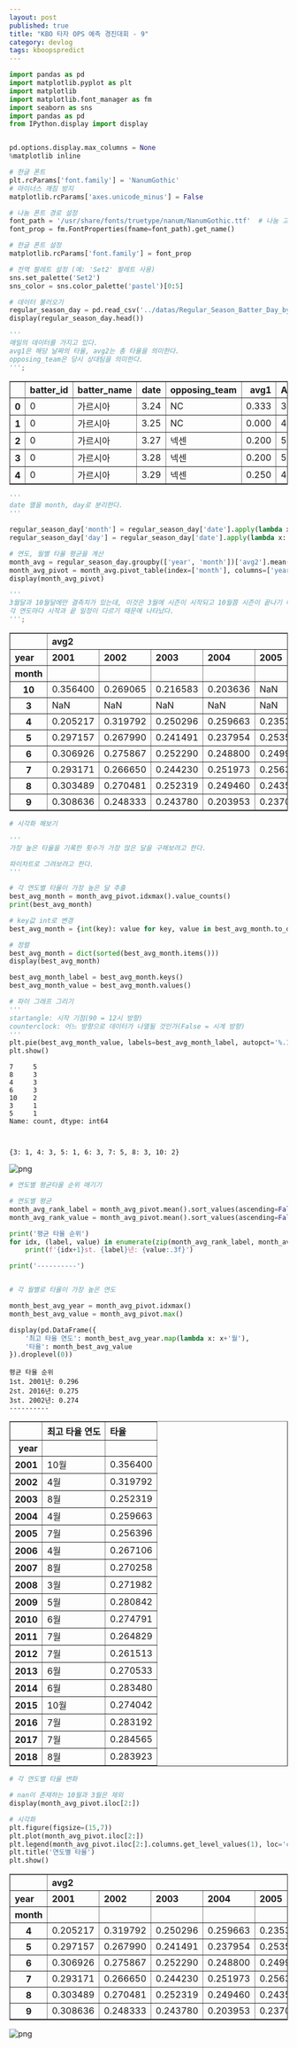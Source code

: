 ```yaml
---
layout: post
published: true
title: "KBO 타자 OPS 예측 경진대회 - 9"
category: devlog
tags: kboopspredict
---
```


```python
import pandas as pd
import matplotlib.pyplot as plt
import matplotlib
import matplotlib.font_manager as fm
import seaborn as sns
import pandas as pd
from IPython.display import display


pd.options.display.max_columns = None
%matplotlib inline

# 한글 폰트
plt.rcParams['font.family'] = 'NanumGothic'
# 마이너스 깨짐 방지
matplotlib.rcParams['axes.unicode_minus'] = False

# 나눔 폰트 경로 설정
font_path = '/usr/share/fonts/truetype/nanum/NanumGothic.ttf'  # 나눔 고딕의 경로
font_prop = fm.FontProperties(fname=font_path).get_name()

# 한글 폰트 설정
matplotlib.rcParams['font.family'] = font_prop

# 전역 팔레트 설정 (예: 'Set2' 팔레트 사용)
sns.set_palette('Set2')
sns_color = sns.color_palette('pastel')[0:5]
```

```python
# 데이터 불러오기
regular_season_day = pd.read_csv('../datas/Regular_Season_Batter_Day_by_Day_b4.csv')
display(regular_season_day.head())

'''
매일의 데이터를 가지고 있다.
avg1은 해당 날짜의 타율, avg2는 총 타율을 의미한다.
opposing_team은 당시 상대팀을 의미한다.
''';
```

<div>
<style scoped>
    .dataframe tbody tr th:only-of-type {
        vertical-align: middle;
    }

    .dataframe tbody tr th {
        vertical-align: top;
    }

    .dataframe thead th {
        text-align: right;
    }

</style>
<table border="1" class="dataframe">
  <thead>
    <tr style="text-align: right;">
      <th></th>
      <th>batter_id</th>
      <th>batter_name</th>
      <th>date</th>
      <th>opposing_team</th>
      <th>avg1</th>
      <th>AB</th>
      <th>R</th>
      <th>H</th>
      <th>2B</th>
      <th>3B</th>
      <th>HR</th>
      <th>RBI</th>
      <th>SB</th>
      <th>CS</th>
      <th>BB</th>
      <th>HBP</th>
      <th>SO</th>
      <th>GDP</th>
      <th>avg2</th>
      <th>year</th>
    </tr>
  </thead>
  <tbody>
    <tr>
      <th>0</th>
      <td>0</td>
      <td>가르시아</td>
      <td>3.24</td>
      <td>NC</td>
      <td>0.333</td>
      <td>3</td>
      <td>1</td>
      <td>1</td>
      <td>0</td>
      <td>0</td>
      <td>0</td>
      <td>0</td>
      <td>0</td>
      <td>0</td>
      <td>1</td>
      <td>0</td>
      <td>1</td>
      <td>0</td>
      <td>0.333</td>
      <td>2018</td>
    </tr>
    <tr>
      <th>1</th>
      <td>0</td>
      <td>가르시아</td>
      <td>3.25</td>
      <td>NC</td>
      <td>0.000</td>
      <td>4</td>
      <td>0</td>
      <td>0</td>
      <td>0</td>
      <td>0</td>
      <td>0</td>
      <td>0</td>
      <td>0</td>
      <td>0</td>
      <td>0</td>
      <td>0</td>
      <td>1</td>
      <td>0</td>
      <td>0.143</td>
      <td>2018</td>
    </tr>
    <tr>
      <th>2</th>
      <td>0</td>
      <td>가르시아</td>
      <td>3.27</td>
      <td>넥센</td>
      <td>0.200</td>
      <td>5</td>
      <td>0</td>
      <td>1</td>
      <td>0</td>
      <td>0</td>
      <td>0</td>
      <td>0</td>
      <td>0</td>
      <td>0</td>
      <td>0</td>
      <td>0</td>
      <td>0</td>
      <td>0</td>
      <td>0.167</td>
      <td>2018</td>
    </tr>
    <tr>
      <th>3</th>
      <td>0</td>
      <td>가르시아</td>
      <td>3.28</td>
      <td>넥센</td>
      <td>0.200</td>
      <td>5</td>
      <td>1</td>
      <td>1</td>
      <td>0</td>
      <td>0</td>
      <td>0</td>
      <td>1</td>
      <td>0</td>
      <td>0</td>
      <td>0</td>
      <td>0</td>
      <td>0</td>
      <td>0</td>
      <td>0.176</td>
      <td>2018</td>
    </tr>
    <tr>
      <th>4</th>
      <td>0</td>
      <td>가르시아</td>
      <td>3.29</td>
      <td>넥센</td>
      <td>0.250</td>
      <td>4</td>
      <td>0</td>
      <td>1</td>
      <td>0</td>
      <td>0</td>
      <td>0</td>
      <td>3</td>
      <td>0</td>
      <td>0</td>
      <td>0</td>
      <td>0</td>
      <td>0</td>
      <td>1</td>
      <td>0.190</td>
      <td>2018</td>
    </tr>
  </tbody>
</table>
</div>

```python
'''
date 열을 month, day로 분리한다.
'''

regular_season_day['month'] = regular_season_day['date'].apply(lambda x: str(x).split('.')[0]) # 월
regular_season_day['day'] = regular_season_day['date'].apply(lambda x: str(x).split('.')[1])   # 일
```

```python
# 연도, 월별 타율 평균을 계산
month_avg = regular_season_day.groupby(['year', 'month'])['avg2'].mean().reset_index()
month_avg_pivot = month_avg.pivot_table(index=['month'], columns=['year'], values=['avg2'])
display(month_avg_pivot)

'''
3월달과 10월달에만 결측치가 있는데, 이것은 3월에 시즌이 시작되고 10월쯤 시즌이 끝나기 때문에 있는 것 같다.
각 연도마다 시작과 끝 일정이 다르기 때문에 나타났다.
''';
```

<div>
<style scoped>
    .dataframe tbody tr th:only-of-type {
        vertical-align: middle;
    }

    .dataframe tbody tr th {
        vertical-align: top;
    }

    .dataframe thead tr th {
        text-align: left;
    }

    .dataframe thead tr:last-of-type th {
        text-align: right;
    }

</style>
<table border="1" class="dataframe">
  <thead>
    <tr>
      <th></th>
      <th colspan="18" halign="left">avg2</th>
    </tr>
    <tr>
      <th>year</th>
      <th>2001</th>
      <th>2002</th>
      <th>2003</th>
      <th>2004</th>
      <th>2005</th>
      <th>2006</th>
      <th>2007</th>
      <th>2008</th>
      <th>2009</th>
      <th>2010</th>
      <th>2011</th>
      <th>2012</th>
      <th>2013</th>
      <th>2014</th>
      <th>2015</th>
      <th>2016</th>
      <th>2017</th>
      <th>2018</th>
    </tr>
    <tr>
      <th>month</th>
      <th></th>
      <th></th>
      <th></th>
      <th></th>
      <th></th>
      <th></th>
      <th></th>
      <th></th>
      <th></th>
      <th></th>
      <th></th>
      <th></th>
      <th></th>
      <th></th>
      <th></th>
      <th></th>
      <th></th>
      <th></th>
    </tr>
  </thead>
  <tbody>
    <tr>
      <th>10</th>
      <td>0.356400</td>
      <td>0.269065</td>
      <td>0.216583</td>
      <td>0.203636</td>
      <td>NaN</td>
      <td>0.260985</td>
      <td>0.249888</td>
      <td>0.249638</td>
      <td>0.033333</td>
      <td>NaN</td>
      <td>0.243526</td>
      <td>0.246949</td>
      <td>0.257841</td>
      <td>0.273537</td>
      <td>0.274042</td>
      <td>0.282547</td>
      <td>0.280289</td>
      <td>0.277482</td>
    </tr>
    <tr>
      <th>3</th>
      <td>NaN</td>
      <td>NaN</td>
      <td>NaN</td>
      <td>NaN</td>
      <td>NaN</td>
      <td>0.261714</td>
      <td>0.261714</td>
      <td>0.271982</td>
      <td>NaN</td>
      <td>0.239861</td>
      <td>NaN</td>
      <td>NaN</td>
      <td>0.231236</td>
      <td>0.210598</td>
      <td>0.214485</td>
      <td>0.257857</td>
      <td>0.161979</td>
      <td>0.238015</td>
    </tr>
    <tr>
      <th>4</th>
      <td>0.205217</td>
      <td>0.319792</td>
      <td>0.250296</td>
      <td>0.259663</td>
      <td>0.235317</td>
      <td>0.267106</td>
      <td>0.215703</td>
      <td>0.261531</td>
      <td>0.252546</td>
      <td>0.262953</td>
      <td>0.247133</td>
      <td>0.234199</td>
      <td>0.267994</td>
      <td>0.259918</td>
      <td>0.255175</td>
      <td>0.266711</td>
      <td>0.259430</td>
      <td>0.263953</td>
    </tr>
    <tr>
      <th>5</th>
      <td>0.297157</td>
      <td>0.267990</td>
      <td>0.241491</td>
      <td>0.237954</td>
      <td>0.253527</td>
      <td>0.264283</td>
      <td>0.237329</td>
      <td>0.262535</td>
      <td>0.280842</td>
      <td>0.272934</td>
      <td>0.250877</td>
      <td>0.247844</td>
      <td>0.268355</td>
      <td>0.273899</td>
      <td>0.261307</td>
      <td>0.275240</td>
      <td>0.274374</td>
      <td>0.274083</td>
    </tr>
    <tr>
      <th>6</th>
      <td>0.306926</td>
      <td>0.275867</td>
      <td>0.252290</td>
      <td>0.248800</td>
      <td>0.249913</td>
      <td>0.264392</td>
      <td>0.260600</td>
      <td>0.270766</td>
      <td>0.278781</td>
      <td>0.274791</td>
      <td>0.263264</td>
      <td>0.254577</td>
      <td>0.270533</td>
      <td>0.283480</td>
      <td>0.268999</td>
      <td>0.276307</td>
      <td>0.279060</td>
      <td>0.280630</td>
    </tr>
    <tr>
      <th>7</th>
      <td>0.293171</td>
      <td>0.266650</td>
      <td>0.244230</td>
      <td>0.251973</td>
      <td>0.256396</td>
      <td>0.262464</td>
      <td>0.259171</td>
      <td>0.264870</td>
      <td>0.275054</td>
      <td>0.265501</td>
      <td>0.264829</td>
      <td>0.261513</td>
      <td>0.262812</td>
      <td>0.275677</td>
      <td>0.272685</td>
      <td>0.283192</td>
      <td>0.284565</td>
      <td>0.280817</td>
    </tr>
    <tr>
      <th>8</th>
      <td>0.303489</td>
      <td>0.270481</td>
      <td>0.252319</td>
      <td>0.249460</td>
      <td>0.243570</td>
      <td>0.265369</td>
      <td>0.270258</td>
      <td>0.265173</td>
      <td>0.271796</td>
      <td>0.271075</td>
      <td>0.262048</td>
      <td>0.258069</td>
      <td>0.268122</td>
      <td>0.282025</td>
      <td>0.272377</td>
      <td>0.283105</td>
      <td>0.283283</td>
      <td>0.283923</td>
    </tr>
    <tr>
      <th>9</th>
      <td>0.308636</td>
      <td>0.248333</td>
      <td>0.243780</td>
      <td>0.203953</td>
      <td>0.237058</td>
      <td>0.258794</td>
      <td>0.251022</td>
      <td>0.252942</td>
      <td>0.264468</td>
      <td>0.265312</td>
      <td>0.258500</td>
      <td>0.251232</td>
      <td>0.260571</td>
      <td>0.272411</td>
      <td>0.271629</td>
      <td>0.276513</td>
      <td>0.273213</td>
      <td>0.277841</td>
    </tr>
  </tbody>
</table>
</div>

```python
# 시각화 해보기

'''
가장 높은 타율을 기록한 횟수가 가장 많은 달을 구해보려고 한다.

파이차트로 그려보려고 한다.
'''

# 각 연도별 타율이 가장 높은 달 추출
best_avg_month = month_avg_pivot.idxmax().value_counts()
print(best_avg_month)

# key값 int로 변경
best_avg_month = {int(key): value for key, value in best_avg_month.to_dict().items()}

# 정렬
best_avg_month = dict(sorted(best_avg_month.items()))
display(best_avg_month)

best_avg_month_label = best_avg_month.keys()
best_avg_month_value = best_avg_month.values()

# 파이 그래프 그리기
'''
startangle: 시작 기점(90 = 12시 방향)
counterclock: 어느 방향으로 데이터가 나열될 것인가(False = 시계 방향)
'''
plt.pie(best_avg_month_value, labels=best_avg_month_label, autopct='%.1f%%', startangle=90, colors=sns_color, counterclock=False)
plt.show()
```

    7     5
    8     3
    4     3
    6     3
    10    2
    3     1
    5     1
    Name: count, dtype: int64



    {3: 1, 4: 3, 5: 1, 6: 3, 7: 5, 8: 3, 10: 2}

![png](/assets/img/kbo_ops_predict_post_imgs/kbo_ops_post_10/post_9_4_2.png)

```python
# 연도별 평균타울 순위 매기기

# 연도별 평균
month_avg_rank_label = month_avg_pivot.mean().sort_values(ascending=False)[:3].index.get_level_values(1).to_numpy()
month_avg_rank_value = month_avg_pivot.mean().sort_values(ascending=False)[:3].values

print('평균 타율 순위')
for idx, (label, value) in enumerate(zip(month_avg_rank_label, month_avg_rank_value)):
    print(f'{idx+1}st. {label}년: {value:.3f}')

print('----------')


# 각 월별로 타율이 가장 높은 연도

month_best_avg_year = month_avg_pivot.idxmax()
month_best_avg_value = month_avg_pivot.max()

display(pd.DataFrame({
    '최고 타율 연도': month_best_avg_year.map(lambda x: x+'월'),
    '타율': month_best_avg_value
}).droplevel(0))

```

    평균 타율 순위
    1st. 2001년: 0.296
    2st. 2016년: 0.275
    3st. 2002년: 0.274
    ----------

<div>
<style scoped>
    .dataframe tbody tr th:only-of-type {
        vertical-align: middle;
    }

    .dataframe tbody tr th {
        vertical-align: top;
    }

    .dataframe thead th {
        text-align: right;
    }

</style>
<table border="1" class="dataframe">
  <thead>
    <tr style="text-align: right;">
      <th></th>
      <th>최고 타율 연도</th>
      <th>타율</th>
    </tr>
    <tr>
      <th>year</th>
      <th></th>
      <th></th>
    </tr>
  </thead>
  <tbody>
    <tr>
      <th>2001</th>
      <td>10월</td>
      <td>0.356400</td>
    </tr>
    <tr>
      <th>2002</th>
      <td>4월</td>
      <td>0.319792</td>
    </tr>
    <tr>
      <th>2003</th>
      <td>8월</td>
      <td>0.252319</td>
    </tr>
    <tr>
      <th>2004</th>
      <td>4월</td>
      <td>0.259663</td>
    </tr>
    <tr>
      <th>2005</th>
      <td>7월</td>
      <td>0.256396</td>
    </tr>
    <tr>
      <th>2006</th>
      <td>4월</td>
      <td>0.267106</td>
    </tr>
    <tr>
      <th>2007</th>
      <td>8월</td>
      <td>0.270258</td>
    </tr>
    <tr>
      <th>2008</th>
      <td>3월</td>
      <td>0.271982</td>
    </tr>
    <tr>
      <th>2009</th>
      <td>5월</td>
      <td>0.280842</td>
    </tr>
    <tr>
      <th>2010</th>
      <td>6월</td>
      <td>0.274791</td>
    </tr>
    <tr>
      <th>2011</th>
      <td>7월</td>
      <td>0.264829</td>
    </tr>
    <tr>
      <th>2012</th>
      <td>7월</td>
      <td>0.261513</td>
    </tr>
    <tr>
      <th>2013</th>
      <td>6월</td>
      <td>0.270533</td>
    </tr>
    <tr>
      <th>2014</th>
      <td>6월</td>
      <td>0.283480</td>
    </tr>
    <tr>
      <th>2015</th>
      <td>10월</td>
      <td>0.274042</td>
    </tr>
    <tr>
      <th>2016</th>
      <td>7월</td>
      <td>0.283192</td>
    </tr>
    <tr>
      <th>2017</th>
      <td>7월</td>
      <td>0.284565</td>
    </tr>
    <tr>
      <th>2018</th>
      <td>8월</td>
      <td>0.283923</td>
    </tr>
  </tbody>
</table>
</div>

```python
# 각 연도별 타율 변화

# nan이 존재하는 10월과 3월은 제외
display(month_avg_pivot.iloc[2:])

# 시각화
plt.figure(figsize=(15,7))
plt.plot(month_avg_pivot.iloc[2:])
plt.legend(month_avg_pivot.iloc[2:].columns.get_level_values(1), loc='center left', bbox_to_anchor=(1, 0.5))
plt.title('연도별 타율')
plt.show()
```

<div>
<style scoped>
    .dataframe tbody tr th:only-of-type {
        vertical-align: middle;
    }

    .dataframe tbody tr th {
        vertical-align: top;
    }

    .dataframe thead tr th {
        text-align: left;
    }

    .dataframe thead tr:last-of-type th {
        text-align: right;
    }

</style>
<table border="1" class="dataframe">
  <thead>
    <tr>
      <th></th>
      <th colspan="18" halign="left">avg2</th>
    </tr>
    <tr>
      <th>year</th>
      <th>2001</th>
      <th>2002</th>
      <th>2003</th>
      <th>2004</th>
      <th>2005</th>
      <th>2006</th>
      <th>2007</th>
      <th>2008</th>
      <th>2009</th>
      <th>2010</th>
      <th>2011</th>
      <th>2012</th>
      <th>2013</th>
      <th>2014</th>
      <th>2015</th>
      <th>2016</th>
      <th>2017</th>
      <th>2018</th>
    </tr>
    <tr>
      <th>month</th>
      <th></th>
      <th></th>
      <th></th>
      <th></th>
      <th></th>
      <th></th>
      <th></th>
      <th></th>
      <th></th>
      <th></th>
      <th></th>
      <th></th>
      <th></th>
      <th></th>
      <th></th>
      <th></th>
      <th></th>
      <th></th>
    </tr>
  </thead>
  <tbody>
    <tr>
      <th>4</th>
      <td>0.205217</td>
      <td>0.319792</td>
      <td>0.250296</td>
      <td>0.259663</td>
      <td>0.235317</td>
      <td>0.267106</td>
      <td>0.215703</td>
      <td>0.261531</td>
      <td>0.252546</td>
      <td>0.262953</td>
      <td>0.247133</td>
      <td>0.234199</td>
      <td>0.267994</td>
      <td>0.259918</td>
      <td>0.255175</td>
      <td>0.266711</td>
      <td>0.259430</td>
      <td>0.263953</td>
    </tr>
    <tr>
      <th>5</th>
      <td>0.297157</td>
      <td>0.267990</td>
      <td>0.241491</td>
      <td>0.237954</td>
      <td>0.253527</td>
      <td>0.264283</td>
      <td>0.237329</td>
      <td>0.262535</td>
      <td>0.280842</td>
      <td>0.272934</td>
      <td>0.250877</td>
      <td>0.247844</td>
      <td>0.268355</td>
      <td>0.273899</td>
      <td>0.261307</td>
      <td>0.275240</td>
      <td>0.274374</td>
      <td>0.274083</td>
    </tr>
    <tr>
      <th>6</th>
      <td>0.306926</td>
      <td>0.275867</td>
      <td>0.252290</td>
      <td>0.248800</td>
      <td>0.249913</td>
      <td>0.264392</td>
      <td>0.260600</td>
      <td>0.270766</td>
      <td>0.278781</td>
      <td>0.274791</td>
      <td>0.263264</td>
      <td>0.254577</td>
      <td>0.270533</td>
      <td>0.283480</td>
      <td>0.268999</td>
      <td>0.276307</td>
      <td>0.279060</td>
      <td>0.280630</td>
    </tr>
    <tr>
      <th>7</th>
      <td>0.293171</td>
      <td>0.266650</td>
      <td>0.244230</td>
      <td>0.251973</td>
      <td>0.256396</td>
      <td>0.262464</td>
      <td>0.259171</td>
      <td>0.264870</td>
      <td>0.275054</td>
      <td>0.265501</td>
      <td>0.264829</td>
      <td>0.261513</td>
      <td>0.262812</td>
      <td>0.275677</td>
      <td>0.272685</td>
      <td>0.283192</td>
      <td>0.284565</td>
      <td>0.280817</td>
    </tr>
    <tr>
      <th>8</th>
      <td>0.303489</td>
      <td>0.270481</td>
      <td>0.252319</td>
      <td>0.249460</td>
      <td>0.243570</td>
      <td>0.265369</td>
      <td>0.270258</td>
      <td>0.265173</td>
      <td>0.271796</td>
      <td>0.271075</td>
      <td>0.262048</td>
      <td>0.258069</td>
      <td>0.268122</td>
      <td>0.282025</td>
      <td>0.272377</td>
      <td>0.283105</td>
      <td>0.283283</td>
      <td>0.283923</td>
    </tr>
    <tr>
      <th>9</th>
      <td>0.308636</td>
      <td>0.248333</td>
      <td>0.243780</td>
      <td>0.203953</td>
      <td>0.237058</td>
      <td>0.258794</td>
      <td>0.251022</td>
      <td>0.252942</td>
      <td>0.264468</td>
      <td>0.265312</td>
      <td>0.258500</td>
      <td>0.251232</td>
      <td>0.260571</td>
      <td>0.272411</td>
      <td>0.271629</td>
      <td>0.276513</td>
      <td>0.273213</td>
      <td>0.277841</td>
    </tr>
  </tbody>
</table>
</div>

![png](/assets/img/kbo_ops_predict_post_imgs/kbo_ops_post_10/post_9_6_1.png)
